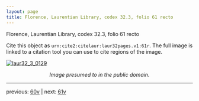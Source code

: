 ```yaml
---
layout: page
title: Florence, Laurentian Library, codex 32.3, folio 61 recto
---
```


Florence, Laurentian Library, codex 32.3, folio 61 recto

Cite this object as `urn:cite2:citelaur:laur32pages.v1:61r`.  The full image is linked to a citation tool you can use to cite regions of the image.

[![laur32_3_0129](http://www.homermultitext.org/iipsrv?IIIF=/project/homer/pyramidal/deepzoom/citelaur/laur32imgs/v1/laur32_3_0129.tif/full/800,/0/default.jpg)](http://www.homermultitext.org/ict2/?urn=urn:cite2:citelaur:laur32imgs.v1:laur32_3_0129) 

<p style="text-align: center; font-style: italic;">Image presumed to in the public domain.</p>

---

previous: [60v](../60v/) | next: [61v](../61v/)